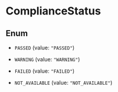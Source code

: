 

# ComplianceStatus

## Enum


* `PASSED` (value: `"PASSED"`)

* `WARNING` (value: `"WARNING"`)

* `FAILED` (value: `"FAILED"`)

* `NOT_AVAILABLE` (value: `"NOT_AVAILABLE"`)



